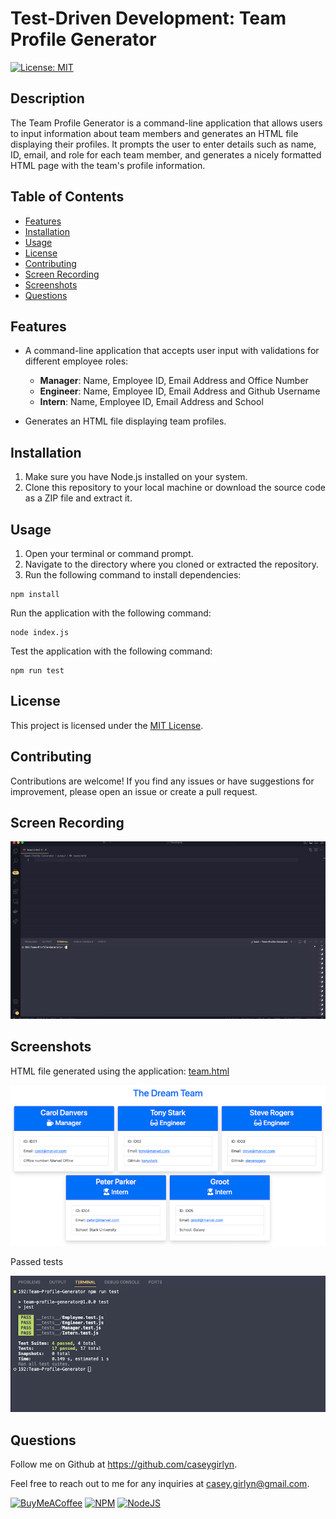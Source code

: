 # Test-Driven Development: Team Profile Generator
[![License: MIT](https://img.shields.io/badge/License-MIT-yellow.svg?style=for-the-badge)](https://opensource.org/licenses/MIT)

## Description
The Team Profile Generator is a command-line application that allows users to input information about team members and generates an HTML file displaying their profiles. It prompts the user to enter details such as name, ID, email, and role for each team member, and generates a nicely formatted HTML page with the team's profile information.

## Table of Contents
- [Features](#features)
- [Installation](#installation)
- [Usage](#usage)
- [License](#license)
- [Contributing](#contributing)
- [Screen Recording](#screen-recording)
- [Screenshots](#screenshots)
- [Questions](#questions)

## Features
- A command-line application that accepts user input with validations for different employee roles:
    - **Manager**: Name, Employee ID, Email Address and Office Number
    - **Engineer**: Name, Employee ID, Email Address and Github Username
    - **Intern**: Name, Employee ID, Email Address and School

- Generates an HTML file displaying team profiles.


## Installation
1. Make sure you have Node.js installed on your system.
2. Clone this repository to your local machine or download the source code as a ZIP file and extract it.

## Usage

1. Open your terminal or command prompt.
2. Navigate to the directory where you cloned or extracted the repository.
3. Run the following command to install dependencies:

````
npm install
````

Run the application with the following command:
````
node index.js
````

Test the application with the following command:
````
npm run test
````

## License
This project is licensed under the [MIT License](LICENSE).

## Contributing
Contributions are welcome! If you find any issues or have suggestions for improvement, please open an issue or create a pull request.

## Screen Recording
![Home Page](./output/Team-Profile-Generator.gif)

## Screenshots
HTML file generated using the application: [team.html](https://github.com/caseygirlyn/Team-Profile-Generator/blob/main/output/team.html) 

![Home Page](./output/Team-Profile-Generator.png)

Passed tests

![Home Page](./output/TDD.png)


## Questions
Follow me on Github at https://github.com/caseygirlyn.

Feel free to reach out to me for any inquiries at [casey.girlyn@gmail.com](mailto:casey.girlyn@gmail.com).

[![BuyMeACoffee](https://img.shields.io/badge/Buy%20Me%20a%20Coffee-ffdd00?style=for-the-badge&logo=buy-me-a-coffee&logoColor=black)](https://www.buymeacoffee.com/caseygirlyn)
[![NPM](https://img.shields.io/badge/NPM-%23CB3837.svg?style=for-the-badge&logo=npm&logoColor=white)](https://www.npmjs.com/)
[![NodeJS](https://img.shields.io/badge/node.js-6DA55F?style=for-the-badge&logo=node.js&logoColor=white)](https://nodejs.org/)
